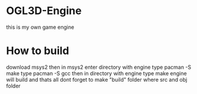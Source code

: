 # OGL3D-Engine

this is my own game engine

# How to build

download msys2 then
in msys2 enter directory with engine
type pacman -S make
type pacman -S gcc
then in directory with engine
type make
engine will build and thats all
dont forget to make "build" folder where src and obj folder
